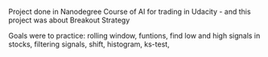 Project done in Nanodegree Course of AI for trading in Udacity - and this project was about Breakout Strategy

Goals were to practice: rolling window, funtions, find low and high signals in stocks, filtering signals, shift, histogram, ks-test,
